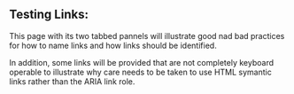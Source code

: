 ## Testing Links:

This page with its two tabbed pannels will illustrate good nad bad practices
for how to name links and  how links should be identified.

In addition, some links will be provided that are not completely keyboard
operable to illustrate why care needs to be taken to use HTML symantic links
rather than the ARIA link role.
